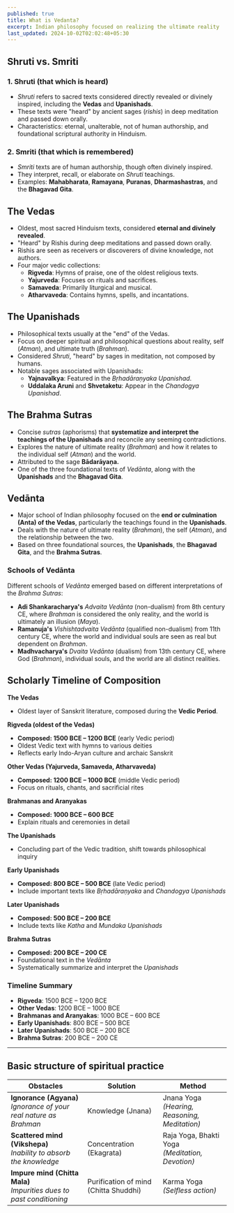 ```yaml
---
published: true
title: What is Vedanta?
excerpt: Indian philosophy focused on realizing the ultimate reality
last_updated: 2024-10-02T02:02:48+05:30
---
```

## Shruti vs. Smriti

### 1. Shruti (that which is heard)
- _Shruti_ refers to sacred texts considered directly revealed or divinely inspired, including the **Vedas** and **Upanishads**.
- These texts were "heard" by ancient sages (_rishis_) in deep meditation and passed down orally.
- Characteristics: eternal, unalterable, not of human authorship, and foundational scriptural authority in Hinduism.

### 2. Smriti (that which is remembered)
- _Smriti_ texts are of human authorship, though often divinely inspired.
- They interpret, recall, or elaborate on _Shruti_ teachings.
- Examples: **Mahabharata**, **Ramayana**, **Puranas**, **Dharmashastras**, and the **Bhagavad Gita**.

## The Vedas

- Oldest, most sacred Hinduism texts, considered **eternal and divinely revealed**.
- "Heard" by Rishis during deep meditations and passed down orally.
- Rishis are seen as receivers or discoverers of divine knowledge, not authors.
- Four major vedic collections:
	- **Rigveda**: Hymns of praise, one of the oldest religious texts.
	- **Yajurveda**: Focuses on rituals and sacrifices.
	- **Samaveda**: Primarily liturgical and musical.
	- **Atharvaveda**: Contains hymns, spells, and incantations.

## The Upanishads

- Philosophical texts usually at the "end" of the Vedas.
- Focus on deeper spiritual and philosophical questions about reality, self (_Atman_), and ultimate truth (_Brahman_).
- Considered _Shruti_, "heard" by sages in meditation, not composed by humans.
- Notable sages associated with Upanishads:
	- **Yajnavalkya**: Featured in the _Bṛhadāraṇyaka Upanishad_.
	- **Uddalaka Aruni** and **Shvetaketu**: Appear in the _Chandogya Upanishad_.

## The Brahma Sutras

- Concise *sutras* (aphorisms) that **systematize and interpret the teachings of the Upanishads** and reconcile any seeming contradictions.
- Explores the nature of ultimate reality (_Brahman_) and how it relates to the individual self (_Atman_) and the world.
- Attributed to the sage **Bādarāyaṇa.**
- One of the three foundational texts of _Vedānta_, along with the **Upanishads** and the **Bhagavad Gita**.

## Vedānta

- Major school of Indian philosophy focused on the **end or culmination (Anta) of the Vedas**, particularly the teachings found in the **Upanishads**.
- Deals with the nature of ultimate reality (_Brahman_), the self (_Atman_), and the relationship between the two.
- Based on three foundational sources, the **Upanishads**, the **Bhagavad Gita**, and the **Brahma Sutras**.

### Schools of Vedānta

Different schools of _Vedānta_ emerged based on different interpretations of the *Brahma Sutras*:
- **Adi Shankaracharya's** _Advaita Vedānta_ (non-dualism) from 8th century CE, where _Brahman_ is considered the only reality, and the world is ultimately an illusion (_Maya_).
- **Ramanuja's** _Vishishtadvaita Vedānta_ (qualified non-dualism) from 11th century CE, where the world and individual souls are seen as real but dependent on _Brahman_.
- **Madhvacharya's** _Dvaita Vedānta_ (dualism) from 13th century CE, where God (_Brahman_), individual souls, and the world are all distinct realities.

## Scholarly Timeline of Composition

**The Vedas**
- Oldest layer of Sanskrit literature, composed during the **Vedic Period**.

**Rigveda (oldest of the Vedas)**
- **Composed: 1500 BCE – 1200 BCE** (early Vedic period)
- Oldest Vedic text with hymns to various deities
- Reflects early Indo-Aryan culture and archaic Sanskrit

**Other Vedas (Yajurveda, Samaveda, Atharvaveda)**
- **Composed: 1200 BCE – 1000 BCE** (middle Vedic period)
- Focus on rituals, chants, and sacrificial rites

**Brahmanas and Aranyakas**
- **Composed: 1000 BCE – 600 BCE**
- Explain rituals and ceremonies in detail

**The Upanishads**
- Concluding part of the Vedic tradition, shift towards philosophical inquiry

**Early Upanishads**
- **Composed: 800 BCE – 500 BCE** (late Vedic period)
- Include important texts like _Bṛhadāraṇyaka_ and _Chandogya Upanishads_

**Later Upanishads**
- **Composed: 500 BCE – 200 BCE**
- Include texts like _Katha_ and _Mundaka Upanishads_

**Brahma Sutras**
- **Composed: 200 BCE – 200 CE**
- Foundational text in the _Vedānta_
- Systematically summarize and interpret the _Upanishads_

### Timeline Summary

- **Rigveda**: 1500 BCE – 1200 BCE
- **Other Vedas**: 1200 BCE – 1000 BCE
- **Brahmanas and Aranyakas**: 1000 BCE – 600 BCE
- **Early Upanishads**: 800 BCE – 500 BCE
- **Later Upanishads**: 500 BCE – 200 BCE
- **Brahma Sutras**: 200 BCE – 200 CE

---
## Basic structure of spiritual practice

| Obstacles                                                               | Solution                              | Method                                             |
| ----------------------------------------------------------------------- | ------------------------------------- | -------------------------------------------------- |
| **Ignorance (Agyana)**<br>*Ignorance of your real nature as Brahman*    | Knowledge (Jnana)                     | Jnana Yoga <br>*(Hearing, Reasoning, Meditation)*  |
| **Scattered mind (Vikshepa)**<br>*Inability to absorb the knowledge*    | Concentration (Ekagrata)              | Raja Yoga, Bhakti Yoga<br>*(Meditation, Devotion)* |
| **Impure mind (Chitta Mala)**<br>*Impurities dues to past conditioning* | Purification of mind (Chitta Shuddhi) | Karma Yoga<br>*(Selfless action)*                  |

